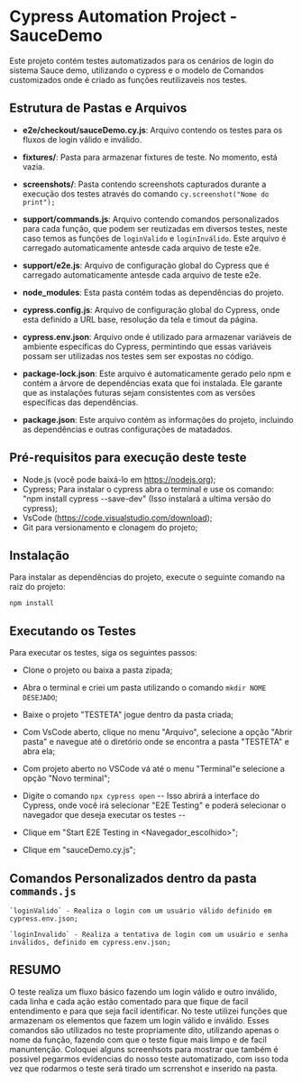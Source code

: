 # Cypress Automation Project - SauceDemo

Este projeto contém testes automatizados para os cenários de login do sistema Sauce demo, utilizando o cypress e o modelo de Comandos customizados onde é criado as funções reutilizaveis nos testes.

## Estrutura de Pastas e Arquivos

- **e2e/checkout/sauceDemo.cy.js**: Arquivo  contendo os testes para os fluxos de login válido e inválido.

- **fixtures/**: Pasta para armazenar fixtures de teste. No momento, está vazia.

- **screenshots/**: Pasta contendo screenshots capturados durante a execução dos testes através do comando `cy.screenshot("Nome do print");`

- **support/commands.js**: Arquivo contendo comandos personalizados para cada função, que podem ser reutizadas em diversos testes, neste caso temos as funções de `loginValido` e `loginInválido`. Este arquivo é carregado automaticamente antesde cada arquivo de teste e2e.

- **support/e2e.js**: Arquivo de configuração global do Cypress que é carregado automaticamente antesde cada arquivo de teste e2e.

- **node_modules**: Esta pasta contém todas as dependências do projeto.

- **cypress.config.js**: Arquivo de configuração global do Cypress, onde esta definido a URL base, resolução da tela e timout da página.

- **cypress.env.json**: Arquivo onde é utilizado para armazenar variáveis de ambiente específicas do Cypress, permintindo que essas variáveis possam ser utilizadas nos testes sem ser expostas no código.

- **package-lock.json**: Este arquivo é automaticamente gerado pelo npm e contém a árvore de dependências exata que foi instalada. Ele garante que as instalações futuras sejam consistentes com as versões específicas das dependências.

- **package.json**: Este arquivo contém as informações do projeto, incluindo as dependências e outras configurações de matadados.



## Pré-requisitos para execução deste teste

- Node.js (você pode baixá-lo em https://nodejs.org);
- Cypress;
  Para instalar o cypress abra o terminal e use os comando: "npm install cypress --save-dev" (Isso instalará a ultima versão do cypress);
- VsCode (https://code.visualstudio.com/download);
- Git para versionamento e clonagem do projeto;

## Instalação

Para instalar as dependências do projeto, execute o seguinte comando na raiz do projeto:

`npm install`

## Executando os Testes

Para executar os testes, siga os seguintes passos:
- Clone o projeto ou baixa a pasta zipada;
- Abra o terminal e criei um pasta utilizando o comando `mkdir NOME DESEJADO`;
- Baixe o projeto "TESTETA" jogue dentro da pasta criada;
- Com VsCode aberto, clique no menu "Arquivo", selecione a opção "Abrir pasta" e navegue até o diretório onde se encontra a pasta "TESTETA" e abra ela;
- Com projeto aberto no VSCode vá até o menu "Terminal"e selecione a opção "Novo terminal";

- Digite o comando `npx cypress open`
-- Isso abrirá a interface do Cypress, onde você irá selecionar "E2E Testing" e poderá selecionar o navegador que deseja executar os testes --
- Clique em "Start E2E Testing in <Navegador_escolhido>";
- Clique em "sauceDemo.cy.js";

## Comandos Personalizados dentro da pasta `commands.js`

    `loginValido` - Realiza o login com um usuário válido definido em cypress.env.json;

    `loginInvalido` - Realiza a tentativa de login com um usuário e senha inválidos, definido em cypress.env.json;

## RESUMO

O teste realiza um fluxo básico fazendo um login válido e outro inválido, cada linha e cada ação estão comentado para que fique de facil entendimento e para que seja facil identificar. No teste utilizei funções que armazenam os elementos que fazem um login válido e inválido. Esses comandos são utilizados no teste propriamente dito, utilizando apenas o nome da função, fazendo com que o teste fique mais limpo e de facil manuntenção.
Coloquei alguns screenhsots para mostrar que também é possivel pegarmos evidencias do nosso teste automatizado, com isso toda vez que rodarmos o teste será tirado um scrrenshot e inserido na pasta.
